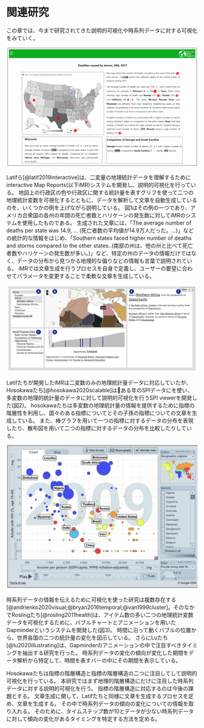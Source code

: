 # 関連研究
この章では、今まで研究されてきた説明的可視化や時系列データに対する可視化をみていく。
<!-- Fig 1,2,3 -->

![Figure 1: An example of applying the interactive Map Reports system to data on the number of deaths and storms per year by state in the United States.](img/1_iMR.png)

Latifら[@latif2019interactive]は、二変量の地理統計データを理解するためにinteractive Map Reports(以下iMR)システムを開発し、説明的可視化を行っている。
地図上の行政区の色や行政区に関する統計量を表すグリフを使って二つの地理統計変数を可視化するとともに、データを解析して文章を自動生成しているのを、いくつかの例を上げながら説明している。
図1はその例の一つであり、アメリカ合衆国の各州の年間の死亡者数とハリケーンの発生数に対してiMRのシステムを使用したものである。
生成された文章には、「The average number of deaths per state was 14.9, ... (死亡者数の平均値が14.9万人だった。...)」などの統計的な情報をはじめ、「Southern states faced higher number of deaths and storms compared to the other states..(南部の州は、他の州と比べて死亡者数やハリケーンの発生数が多い。)」など、特定の州のデータの情報だけではなく、データの分布から見つかる地理的な偏りなどの情報も言葉で説明されている。
iMRでは文章生成を行うプロセスを自身で定義し、ユーザーの要望に合わせてパラメータを変更することで柔軟な文章を生成している。

![Figure 2:SPI viewer](img/2_SPI_viewer.png)

Latifたちが開発したiMRは二変数のみの地理統計量データに対応していたが、Hosokawaたち[@hosokawa2020scalable]はある年のSPIデータにを使い、多変数の地理的統計量のデータに対して説明的可視化を行うSPI viewerを開発した(図2)。
hosokawaたちは多変数の地理統計量の情報を提供するために指標の階層性を利用し、国々のある指標についてとその子孫の指標についての文章を生成している。
また、棒グラフを用いて一つの指標に対するデータの分布を表現したり、散布図を用いて二つの指標に対するデータの分布を比較したりしている。

![Figure 3: An example of applying Gapminder to trivariate geo-statistical data. The size of the bubble indicates the number of people infected with HIV.](img/3_Gapminder.png)

時系列データの情報を伝えるために可視化を使った研究は複数存在する[@andrienko2020visual;@bryan2016temporal;@van1999cluster]。そのなかでRoslingたち[@rosling2011health]は、アイテム数の多い二つの地理統計変数データを可視化するために、バブルチャートとアニメーションを用いたGapminderというシステムを開発した(図3)。
時間に沿って動くバブルの位置から、世界各国の二つの統計量の変化を図示している。
さらにLuたち[@lu2020illustrating]は、Gapminderのアニメーションの中で注目すべきタイミングを抽出する研究を行った。
時系列データの変化の傾向が変化した期間をデータ解析から特定して、時間を表すバーの中にその期間を表示している。

Hosokawaたちは指標の階層構造と指標の階層構造の二つに注目してして説明的可視化を行っている。
本研究ではまず地理的階層構造にだけに注目した時系列データに対する説明的可視化を行う。
指標の階層構造に対応するのは今後の課題とする。
文章生成に関して、Latifたちと同様に文章を生成するプロセスを定め、文章を生成する。
その中で時系列データの傾向の変化についての情報を取り入れる。
そのために、タイムステップ数が10とデータが少ない時系列データに対して傾向の変化があるタイミングを特定する方法を定める。